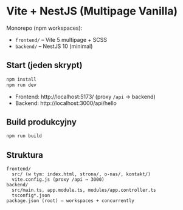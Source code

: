 
# Vite + NestJS (Multipage Vanilla)

Monorepo (npm workspaces):
- `frontend/` – Vite 5 multipage + SCSS
- `backend/` – NestJS 10 (minimal)

## Start (jeden skrypt)
```bash
npm install
npm run dev
```
- Frontend: http://localhost:5173/ (proxy `/api` → backend)
- Backend:  http://localhost:3000/api/hello

## Build produkcyjny
```bash
npm run build
```

## Struktura
```
frontend/
  src/ (w tym: index.html, strona/, o-nas/, kontakt/)
  vite.config.js (proxy /api → 3000)
backend/
  src/main.ts, app.module.ts, modules/app.controller.ts
  tsconfig*.json
package.json (root) – workspaces + concurrently
```
